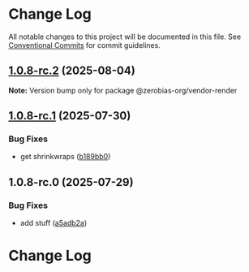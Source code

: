 # Change Log

All notable changes to this project will be documented in this file.
See [Conventional Commits](https://conventionalcommits.org) for commit guidelines.

## [1.0.8-rc.2](https://github.com/zerobias-org/vendor/compare/@zerobias-org/vendor-render@1.0.8-rc.1...@zerobias-org/vendor-render@1.0.8-rc.2) (2025-08-04)

**Note:** Version bump only for package @zerobias-org/vendor-render





## [1.0.8-rc.1](https://github.com/zerobias-org/vendor/compare/@zerobias-org/vendor-render@1.0.8-rc.0...@zerobias-org/vendor-render@1.0.8-rc.1) (2025-07-30)


### Bug Fixes

* get shrinkwraps ([b189bb0](https://github.com/zerobias-org/vendor/commit/b189bb0cf53ad66427530ccc0eab7824527942d3))





## 1.0.8-rc.0 (2025-07-29)


### Bug Fixes

* add stuff ([a5adb2a](https://github.com/zerobias-org/vendor/commit/a5adb2aecd0670c42e9077affecb6a047bf30fc6))





# Change Log
